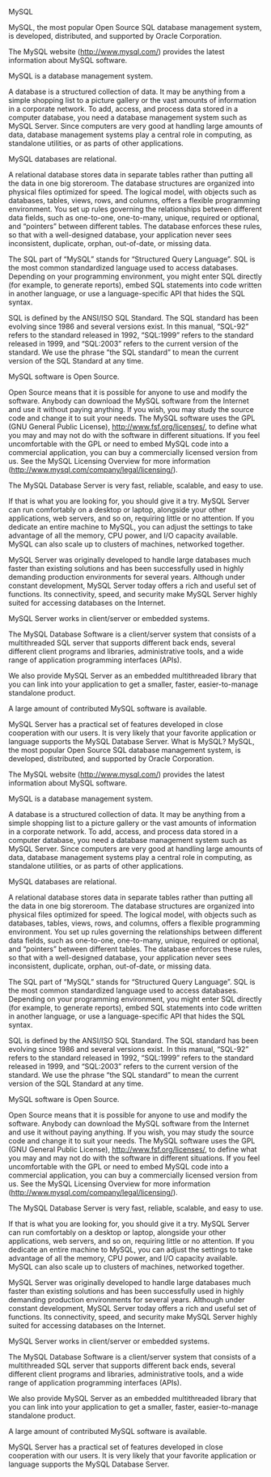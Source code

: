 MySQL

MySQL, the most popular Open Source SQL database management system, is developed, distributed, and supported by Oracle Corporation.

The MySQL website (http://www.mysql.com/) provides the latest information about MySQL software.

MySQL is a database management system.

A database is a structured collection of data. It may be anything from a simple shopping list to a picture gallery or the vast amounts of information in a corporate network. To add, access, and process data stored in a computer database, you need a database management system such as MySQL Server. Since computers are very good at handling large amounts of data, database management systems play a central role in computing, as standalone utilities, or as parts of other applications.

MySQL databases are relational.

A relational database stores data in separate tables rather than putting all the data in one big storeroom. The database structures are organized into physical files optimized for speed. The logical model, with objects such as databases, tables, views, rows, and columns, offers a flexible programming environment. You set up rules governing the relationships between different data fields, such as one-to-one, one-to-many, unique, required or optional, and “pointers” between different tables. The database enforces these rules, so that with a well-designed database, your application never sees inconsistent, duplicate, orphan, out-of-date, or missing data.

The SQL part of “MySQL” stands for “Structured Query Language”. SQL is the most common standardized language used to access databases. Depending on your programming environment, you might enter SQL directly (for example, to generate reports), embed SQL statements into code written in another language, or use a language-specific API that hides the SQL syntax.

SQL is defined by the ANSI/ISO SQL Standard. The SQL standard has been evolving since 1986 and several versions exist. In this manual, “SQL-92” refers to the standard released in 1992, “SQL:1999” refers to the standard released in 1999, and “SQL:2003” refers to the current version of the standard. We use the phrase “the SQL standard” to mean the current version of the SQL Standard at any time.

MySQL software is Open Source.

Open Source means that it is possible for anyone to use and modify the software. Anybody can download the MySQL software from the Internet and use it without paying anything. If you wish, you may study the source code and change it to suit your needs. The MySQL software uses the GPL (GNU General Public License), http://www.fsf.org/licenses/, to define what you may and may not do with the software in different situations. If you feel uncomfortable with the GPL or need to embed MySQL code into a commercial application, you can buy a commercially licensed version from us. See the MySQL Licensing Overview for more information (http://www.mysql.com/company/legal/licensing/).

The MySQL Database Server is very fast, reliable, scalable, and easy to use.

If that is what you are looking for, you should give it a try. MySQL Server can run comfortably on a desktop or laptop, alongside your other applications, web servers, and so on, requiring little or no attention. If you dedicate an entire machine to MySQL, you can adjust the settings to take advantage of all the memory, CPU power, and I/O capacity available. MySQL can also scale up to clusters of machines, networked together.

MySQL Server was originally developed to handle large databases much faster than existing solutions and has been successfully used in highly demanding production environments for several years. Although under constant development, MySQL Server today offers a rich and useful set of functions. Its connectivity, speed, and security make MySQL Server highly suited for accessing databases on the Internet.

MySQL Server works in client/server or embedded systems.

The MySQL Database Software is a client/server system that consists of a multithreaded SQL server that supports different back ends, several different client programs and libraries, administrative tools, and a wide range of application programming interfaces (APIs).

We also provide MySQL Server as an embedded multithreaded library that you can link into your application to get a smaller, faster, easier-to-manage standalone product.

A large amount of contributed MySQL software is available.

MySQL Server has a practical set of features developed in close cooperation with our users. It is very likely that your favorite application or language supports the MySQL Database Server. What is MySQL?
MySQL, the most popular Open Source SQL database management system, is developed, distributed, and supported by Oracle Corporation.

The MySQL website (http://www.mysql.com/) provides the latest information about MySQL software.

MySQL is a database management system.

A database is a structured collection of data. It may be anything from a simple shopping list to a picture gallery or the vast amounts of information in a corporate network. To add, access, and process data stored in a computer database, you need a database management system such as MySQL Server. Since computers are very good at handling large amounts of data, database management systems play a central role in computing, as standalone utilities, or as parts of other applications.

MySQL databases are relational.

A relational database stores data in separate tables rather than putting all the data in one big storeroom. The database structures are organized into physical files optimized for speed. The logical model, with objects such as databases, tables, views, rows, and columns, offers a flexible programming environment. You set up rules governing the relationships between different data fields, such as one-to-one, one-to-many, unique, required or optional, and “pointers” between different tables. The database enforces these rules, so that with a well-designed database, your application never sees inconsistent, duplicate, orphan, out-of-date, or missing data.

The SQL part of “MySQL” stands for “Structured Query Language”. SQL is the most common standardized language used to access databases. Depending on your programming environment, you might enter SQL directly (for example, to generate reports), embed SQL statements into code written in another language, or use a language-specific API that hides the SQL syntax.

SQL is defined by the ANSI/ISO SQL Standard. The SQL standard has been evolving since 1986 and several versions exist. In this manual, “SQL-92” refers to the standard released in 1992, “SQL:1999” refers to the standard released in 1999, and “SQL:2003” refers to the current version of the standard. We use the phrase “the SQL standard” to mean the current version of the SQL Standard at any time.

MySQL software is Open Source.

Open Source means that it is possible for anyone to use and modify the software. Anybody can download the MySQL software from the Internet and use it without paying anything. If you wish, you may study the source code and change it to suit your needs. The MySQL software uses the GPL (GNU General Public License), http://www.fsf.org/licenses/, to define what you may and may not do with the software in different situations. If you feel uncomfortable with the GPL or need to embed MySQL code into a commercial application, you can buy a commercially licensed version from us. See the MySQL Licensing Overview for more information (http://www.mysql.com/company/legal/licensing/).

The MySQL Database Server is very fast, reliable, scalable, and easy to use.

If that is what you are looking for, you should give it a try. MySQL Server can run comfortably on a desktop or laptop, alongside your other applications, web servers, and so on, requiring little or no attention. If you dedicate an entire machine to MySQL, you can adjust the settings to take advantage of all the memory, CPU power, and I/O capacity available. MySQL can also scale up to clusters of machines, networked together.

MySQL Server was originally developed to handle large databases much faster than existing solutions and has been successfully used in highly demanding production environments for several years. Although under constant development, MySQL Server today offers a rich and useful set of functions. Its connectivity, speed, and security make MySQL Server highly suited for accessing databases on the Internet.

MySQL Server works in client/server or embedded systems.

The MySQL Database Software is a client/server system that consists of a multithreaded SQL server that supports different back ends, several different client programs and libraries, administrative tools, and a wide range of application programming interfaces (APIs).

We also provide MySQL Server as an embedded multithreaded library that you can link into your application to get a smaller, faster, easier-to-manage standalone product.

A large amount of contributed MySQL software is available.

MySQL Server has a practical set of features developed in close cooperation with our users. It is very likely that your favorite application or language supports the MySQL Database Server.